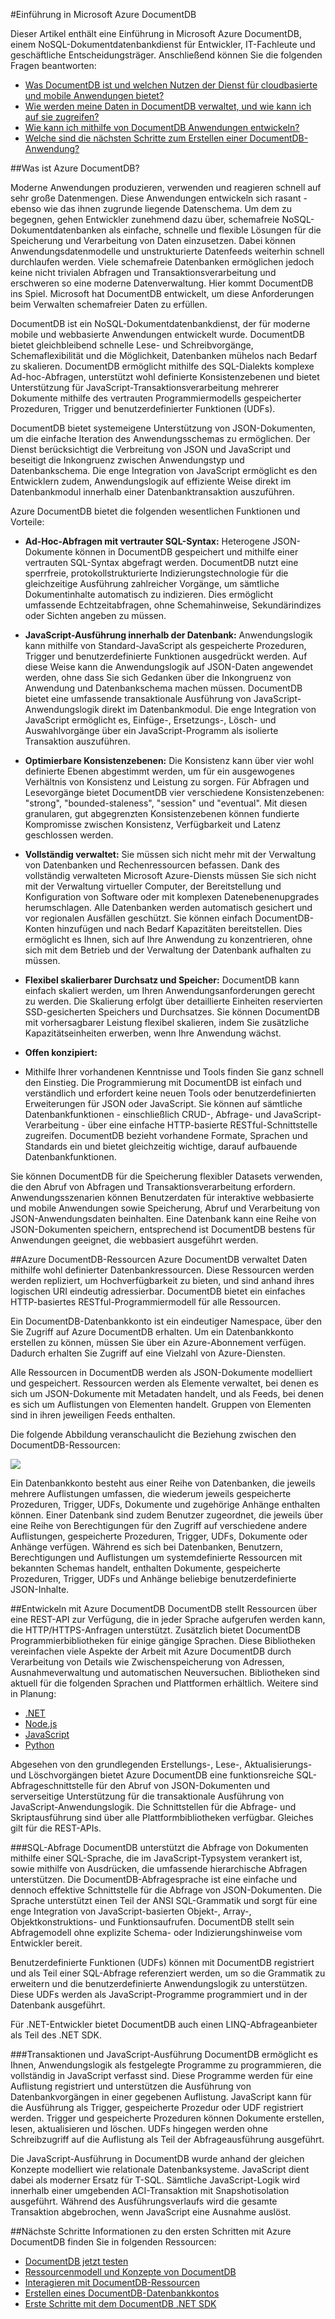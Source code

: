 ﻿<properties title="Introduction to Microsoft Azure DocumentDB" pageTitle="Einführung in Microsoft Azure DocumentDB | Azure" description="Erfahren Sie mehr über Azure DocumentDB, eine NoSQL-Dokumentendatenbank und deren Wert bei Cloud- und mobilen Anwendungen. Erfahren Sie, wie darin Daten verwaltet werden und wie Sie sie bei der Anwendungsentwicklung verwenden können." metaKeywords="" services="documentdb" solutions="data-management"  authors="spelluru" manager="jhubbard" editor="monicar" videoId="" scriptId="" />

<tags ms.service="documentdb" ms.workload="data-services" ms.tgt_pltfrm="na" ms.devlang="na" ms.topic="article" ms.date="12/05/2014" ms.author="mimig" />

#Einführung in Microsoft Azure DocumentDB

Dieser Artikel enthält eine Einführung in Microsoft Azure DocumentDB, einem NoSQL-Dokumentdatenbankdienst für Entwickler, IT-Fachleute und geschäftliche Entscheidungsträger. Anschließend können Sie die folgenden Fragen beantworten:  

-	[Was DocumentDB ist und welchen Nutzen der Dienst für cloudbasierte und mobile Anwendungen bietet?](#what-is-docdb)
-	[Wie werden meine Daten in DocumentDB verwaltet, und wie kann ich auf sie zugreifen?](#data-management)
-	[Wie kann ich mithilfe von DocumentDB Anwendungen entwickeln?](#develop)
-	[Welche sind die nächsten Schritte zum Erstellen einer DocumentDB-Anwendung?](#next-steps)  

##<a name="what-is-docdb"></a>Was ist Azure DocumentDB?  

Moderne Anwendungen produzieren, verwenden und reagieren schnell auf sehr große Datenmengen. Diese Anwendungen entwickeln sich rasant - ebenso wie das ihnen zugrunde liegende Datenschema. Um dem zu begegnen, gehen Entwickler zunehmend dazu über, schemafreie NoSQL-Dokumentdatenbanken als einfache, schnelle und flexible Lösungen für die Speicherung und Verarbeitung von Daten einzusetzen. Dabei können Anwendungsdatenmodelle und unstrukturierte Datenfeeds weiterhin schnell durchlaufen werden. Viele schemafreie Datenbanken ermöglichen jedoch keine nicht trivialen Abfragen und Transaktionsverarbeitung und erschweren so eine moderne Datenverwaltung. Hier kommt DocumentDB ins Spiel. Microsoft hat DocumentDB entwickelt, um diese Anforderungen beim Verwalten schemafreier Daten zu erfüllen.

DocumentDB ist ein NoSQL-Dokumentdatenbankdienst, der für moderne mobile und webbasierte Anwendungen entwickelt wurde.  DocumentDB bietet gleichbleibend schnelle Lese- und Schreibvorgänge, Schemaflexibilität und die Möglichkeit, Datenbanken mühelos nach Bedarf zu skalieren. DocumentDB ermöglicht mithilfe des SQL-Dialekts komplexe Ad-hoc-Abfragen, unterstützt wohl definierte Konsistenzebenen und bietet Unterstützung für JavaScript-Transaktionsverarbeitung mehrerer Dokumente mithilfe des vertrauten Programmiermodells gespeicherter Prozeduren, Trigger und benutzerdefinierter Funktionen (UDFs). 

DocumentDB bietet systemeigene Unterstützung von JSON-Dokumenten, um die einfache Iteration des Anwendungsschemas zu ermöglichen. Der Dienst berücksichtigt die Verbreitung von JSON und JavaScript und beseitigt die Inkongruenz zwischen Anwendungstyp und Datenbankschema. Die enge Integration von JavaScript ermöglicht es den Entwicklern zudem, Anwendungslogik auf effiziente Weise direkt im Datenbankmodul innerhalb einer Datenbanktransaktion auszuführen. 

Azure DocumentDB bietet die folgenden wesentlichen Funktionen und Vorteile:

-	**Ad-Hoc-Abfragen mit vertrauter SQL-Syntax:** Heterogene JSON-Dokumente können in DocumentDB gespeichert und mithilfe einer vertrauten SQL-Syntax abgefragt werden. DocumentDB nutzt eine sperrfreie, protokollstrukturierte Indizierungstechnologie für die gleichzeitige Ausführung zahlreicher Vorgänge, um sämtliche Dokumentinhalte automatisch zu indizieren. Dies ermöglicht umfassende Echtzeitabfragen, ohne Schemahinweise, Sekundärindizes oder Sichten angeben zu müssen.

-	**JavaScript-Ausführung innerhalb der Datenbank:** Anwendungslogik kann mithilfe von Standard-JavaScript als gespeicherte Prozeduren, Trigger und benutzerdefinierte Funktionen ausgedrückt werden. Auf diese Weise kann die Anwendungslogik auf JSON-Daten angewendet werden, ohne dass Sie sich Gedanken über die Inkongruenz von Anwendung und Datenbankschema machen müssen. DocumentDB bietet eine umfassende transaktionale Ausführung von JavaScript-Anwendungslogik direkt im Datenbankmodul. Die enge Integration von JavaScript ermöglicht es, Einfüge-, Ersetzungs-, Lösch- und Auswahlvorgänge über ein JavaScript-Programm als isolierte Transaktion auszuführen. 

-	**Optimierbare Konsistenzebenen:** Die Konsistenz kann über vier wohl definierte Ebenen abgestimmt werden, um für ein ausgewogenes Verhältnis von Konsistenz und Leistung zu sorgen. Für Abfragen und Lesevorgänge bietet DocumentDB vier verschiedene Konsistenzebenen: "strong", "bounded-staleness", "session" und "eventual". Mit diesen granularen, gut abgegrenzten Konsistenzebenen können fundierte Kompromisse zwischen Konsistenz, Verfügbarkeit und Latenz geschlossen werden. 

-	**Vollständig verwaltet:** Sie müssen sich nicht mehr mit der Verwaltung von Datenbanken und Rechenressourcen befassen. Dank des vollständig verwalteten Microsoft Azure-Diensts müssen Sie sich nicht mit der Verwaltung virtueller Computer, der Bereitstellung und Konfiguration von Software oder mit komplexen Datenebenenupgrades herumschlagen. Alle Datenbanken werden automatisch gesichert und vor regionalen Ausfällen geschützt. Sie können einfach DocumentDB-Konten hinzufügen und nach Bedarf Kapazitäten bereitstellen. Dies ermöglicht es Ihnen, sich auf Ihre Anwendung zu konzentrieren, ohne sich mit dem Betrieb und der Verwaltung der Datenbank aufhalten zu müssen.

-	**Flexibel skalierbarer Durchsatz und Speicher:** DocumentDB kann einfach skaliert werden, um Ihren Anwendungsanforderungen gerecht zu werden. Die Skalierung erfolgt über detaillierte Einheiten reservierten SSD-gesicherten Speichers und Durchsatzes. Sie können DocumentDB mit vorhersagbarer Leistung flexibel skalieren, indem Sie zusätzliche Kapazitätseinheiten erwerben, wenn Ihre Anwendung wächst. 

-	**Offen konzipiert:**
-	 Mithilfe Ihrer vorhandenen Kenntnisse und Tools finden Sie ganz schnell den Einstieg. Die Programmierung mit DocumentDB ist einfach und verständlich und erfordert keine neuen Tools oder benutzerdefinierten Erweiterungen für JSON oder JavaScript. Sie können auf sämtliche Datenbankfunktionen - einschließlich CRUD-, Abfrage- und JavaScript-Verarbeitung - über eine einfache HTTP-basierte RESTful-Schnittstelle zugreifen. DocumentDB bezieht vorhandene Formate, Sprachen und Standards ein und bietet gleichzeitig wichtige, darauf aufbauende Datenbankfunktionen.

Sie können DocumentDB für die Speicherung flexibler Datasets verwenden, die den Abruf von Abfragen und Transaktionsverarbeitung erfordern. Anwendungsszenarien können Benutzerdaten für interaktive webbasierte und mobile Anwendungen sowie Speicherung, Abruf und Verarbeitung von JSON-Anwendungsdaten beinhalten. Eine Datenbank kann eine Reihe von JSON-Dokumenten speichern, entsprechend ist DocumentDB bestens für Anwendungen geeignet, die webbasiert ausgeführt werden.

##<a name="data-management"></a>Azure DocumentDB-Ressourcen
Azure DocumentDB verwaltet Daten mithilfe wohl definierter Datenbankressourcen. Diese Ressourcen werden werden repliziert, um Hochverfügbarkeit zu bieten, und sind anhand ihres logischen URI eindeutig adressierbar. DocumentDB bietet ein einfaches HTTP-basiertes RESTful-Programmiermodell für alle Ressourcen. 

Ein DocumentDB-Datenbankkonto ist ein eindeutiger Namespace, über den Sie Zugriff auf Azure DocumentDB erhalten. Um ein Datenbankkonto erstellen zu können, müssen Sie über ein Azure-Abonnement verfügen. Dadurch erhalten Sie Zugriff auf eine Vielzahl von Azure-Diensten. 

Alle Ressourcen in DocumentDB werden als JSON-Dokumente modelliert und gespeichert. Ressourcen werden als Elemente verwaltet, bei denen es sich um JSON-Dokumente mit Metadaten handelt, und als Feeds, bei denen es sich um Auflistungen von Elementen handelt. Gruppen von Elementen sind in ihren jeweiligen Feeds enthalten.

Die folgende Abbildung veranschaulicht die Beziehung zwischen den DocumentDB-Ressourcen:

![][1] 

Ein Datenbankkonto besteht aus einer Reihe von Datenbanken, die jeweils mehrere Auflistungen umfassen, die wiederum jeweils gespeicherte Prozeduren, Trigger, UDFs, Dokumente und zugehörige Anhänge enthalten können. Einer Datenbank sind zudem Benutzer zugeordnet, die jeweils über eine Reihe von Berechtigungen für den Zugriff auf verschiedene andere Auflistungen, gespeicherte Prozeduren, Trigger, UDFs, Dokumente oder Anhänge verfügen. Während es sich bei Datenbanken, Benutzern, Berechtigungen und Auflistungen um systemdefinierte Ressourcen mit bekannten Schemas handelt, enthalten Dokumente, gespeicherte Prozeduren, Trigger, UDFs und Anhänge beliebige benutzerdefinierte JSON-Inhalte.  

##<a name="develop"></a>Entwickeln mit Azure DocumentDB
DocumentDB stellt Ressourcen über eine REST-API zur Verfügung, die in jeder Sprache aufgerufen werden kann, die HTTP/HTTPS-Anfragen unterstützt. Zusätzlich bietet DocumentDB Programmierbibliotheken für einige gängige Sprachen. Diese Bibliotheken vereinfachen viele Aspekte der Arbeit mit Azure DocumentDB durch Verarbeitung von Details wie Zwischenspeicherung von Adressen, Ausnahmeverwaltung und automatischen Neuversuchen. Bibliotheken sind aktuell für die folgenden Sprachen und Plattformen erhältlich. Weitere sind in Planung:  

- [.NET](http://go.microsoft.com/fwlink/?LinkID=402989)  
-	[Node.js](http://go.microsoft.com/fwlink/?LinkID=402990)
-	[JavaScript](http://go.microsoft.com/fwlink/?LinkID=402991)
-	[Python](http://go.microsoft.com/fwlink/?LinkID=402992)

Abgesehen von den grundlegenden Erstellungs-, Lese-, Aktualisierungs- und Löschvorgängen bietet Azure DocumentDB eine funktionsreiche SQL-Abfrageschnittstelle für den Abruf von JSON-Dokumenten und serverseitige Unterstützung für die transaktionale Ausführung von JavaScript-Anwendungslogik. Die Schnittstellen für die Abfrage- und Skriptausführung sind über alle Plattformbibliotheken verfügbar. Gleiches gilt für die REST-APIs. 

###SQL-Abfrage
DocumentDB unterstützt die Abfrage von Dokumenten mithilfe einer SQL-Sprache, die im JavaScript-Typsystem verankert ist, sowie mithilfe von Ausdrücken, die umfassende hierarchische Abfragen unterstützen. Die DocumentDB-Abfragesprache ist eine einfache und dennoch effektive Schnittstelle für die Abfrage von JSON-Dokumenten. Die Sprache unterstützt einen Teil der ANSI SQL-Grammatik und sorgt für eine enge Integration von JavaScript-basierten Objekt-, Array-, Objektkonstruktions- und Funktionsaufrufen. DocumentDB stellt sein Abfragemodell ohne explizite Schema- oder Indizierungshinweise vom Entwickler bereit.

Benutzerdefinierte Funktionen (UDFs) können mit DocumentDB registriert und als Teil einer SQL-Abfrage referenziert werden, um so die Grammatik zu erweitern und die benutzerdefinierte Anwendungslogik zu unterstützen. Diese UDFs werden als JavaScript-Programme programmiert und in der Datenbank ausgeführt. 

Für .NET-Entwickler bietet DocumentDB auch einen LINQ-Abfrageanbieter als Teil des .NET SDK. 

###Transaktionen und JavaScript-Ausführung
DocumentDB ermöglicht es Ihnen, Anwendungslogik als festgelegte Programme zu programmieren, die vollständig in JavaScript verfasst sind. Diese Programme werden für eine Auflistung registriert und unterstützen die Ausführung von Datenbankvorgängen in einer gegebenen Auflistung. JavaScript kann für die Ausführung als Trigger, gespeicherte Prozedur oder UDF registriert werden. Trigger und gespeicherte Prozeduren können Dokumente erstellen, lesen, aktualisieren und löschen. UDFs hingegen werden ohne Schreibzugriff auf die Auflistung als Teil der Abfrageausführung ausgeführt.

Die JavaScript-Ausführung in DocumentDB wurde anhand der gleichen Konzepte modelliert wie relationale Datenbanksysteme. JavaScript dient dabei als moderner Ersatz für T-SQL. Sämtliche JavaScript-Logik wird innerhalb einer umgebenden ACI-Transaktion mit Snapshotisolation ausgeführt. Während des Ausführungsverlaufs wird die gesamte Transaktion abgebrochen, wenn JavaScript eine Ausnahme auslöst.

##<a name="next-steps"></a>Nächste Schritte
Informationen zu den ersten Schritten mit Azure DocumentDB finden Sie in folgenden Ressourcen:

- [DocumentDB jetzt testen](https://portal.azure.com/#gallery/Microsoft.DocumentDB)
-	[Ressourcenmodell und Konzepte von DocumentDB](/documentation/articles/documentdb-resources/)
-	[Interagieren mit DocumentDB-Ressourcen](/documentation/articles/documentdb-interactions-with-resources/)
-	[Erstellen eines DocumentDB-Datenbankkontos](/documentation/articles/documentdb-create-account/)
-	[Erste Schritte mit dem DocumentDB .NET SDK](/documentation/articles/documentdb-get-started/)

[1]: ./media/documentdb-introduction/intro.png

<!--HONumber=35.2-->
